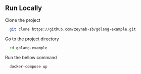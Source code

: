 ## Run Locally

Clone the project

```bash
  git clone https://github.com/zeynab-sb/golang-example.git
```

Go to the project directory

```bash
  cd golang-example
```

Run the bellow command

```bash
  docker-compose up
```

